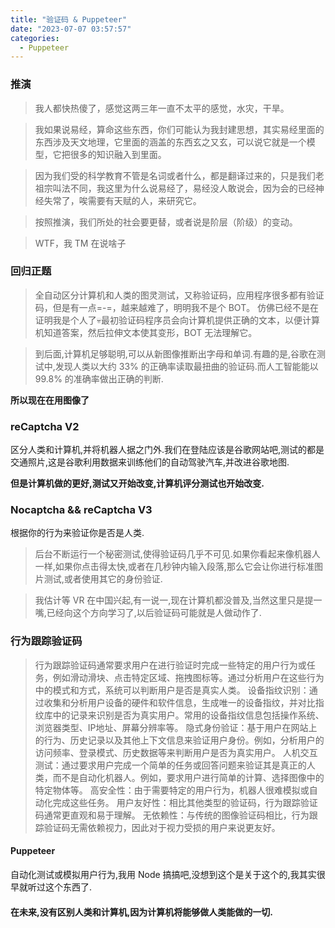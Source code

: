 ```yaml
---
title: "验证码 & Puppeteer"
date: "2023-07-07 03:57:57"
categories:
  - Puppeteer
---
```


### 推演

> 我人都快热傻了，感觉这两三年一直不太平的感觉，水灾，干旱。

> 我如果说易经，算命这些东西，你们可能认为我封建思想，其实易经里面的东西涉及天文地理，它里面的涵盖的东西玄之又玄，可以说它就是一个模型，它把很多的知识融入到里面。

> 因为我们受的科学教育不管是名词或者什么，都是翻译过来的，只是我们老祖宗叫法不同，我这里为什么说易经了，易经没人敢说会，因为会的已经神经失常了，唉需要有天赋的人，来研究它。

> 按照推演，我们所处的社会要更替，或者说是阶层（阶级）的变动。

> WTF，我 TM 在说啥子

### 回归正题

> 全自动区分计算机和人类的图灵测试，又称验证码，应用程序很多都有验证码，但是有一点=-=，越来越难了，明明我不是个 BOT。
> 仿佛已经不是在证明我是个人了💀最初验证码程序员会向计算机提供正确的文本，以便计算机知道答案，然后拉伸文本使其变形，BOT 无法理解它。

> 到后面,计算机足够聪明,可以从新图像推断出字母和单词.有趣的是,谷歌在测试中,发现人类以大约 33% 的正确率读取最扭曲的验证码.而人工智能能以 99.8% 的准确率做出正确的判断.

**所以现在在用图像了**

### reCaptcha V2

区分人类和计算机,并将机器人据之门外.我们在登陆应该是谷歌网站吧,测试的都是交通照片,这是谷歌利用数据来训练他们的自动驾驶汽车,并改进谷歌地图.

**但是计算机做的更好,测试又开始改变,计算机评分测试也开始改变.**

### Nocaptcha && reCaptcha V3

根据你的行为来验证你是否是人类.
> 后台不断运行一个秘密测试,使得验证码几乎不可见.如果你看起来像机器人一样,如果你点击得太快,或者在几秒钟内输入段落,那么它会让你进行标准图片测试,或者使用其它的身份验证.

> 我估计等 VR 在中国兴起,有一说一,现在计算机都没普及,当然这里只是提一嘴,已经向这个方向学习了,以后验证码可能就是人做动作了.

### 行为跟踪验证码

> 行为跟踪验证码通常要求用户在进行验证时完成一些特定的用户行为或任务，例如滑动滑块、点击特定区域、拖拽图标等。通过分析用户在这些行为中的模式和方式，系统可以判断用户是否是真实人类。
> 设备指纹识别：通过收集和分析用户设备的硬件和软件信息，生成唯一的设备指纹，并对比指纹库中的记录来识别是否为真实用户。常用的设备指纹信息包括操作系统、浏览器类型、IP地址、屏幕分辨率等。
> 隐式身份验证：基于用户在网站上的行为、历史记录以及其他上下文信息来验证用户身份。例如，分析用户的访问频率、登录模式、历史数据等来判断用户是否为真实用户。
> 人机交互测试：通过要求用户完成一个简单的任务或回答问题来验证其是真正的人类，而不是自动化机器人。例如，要求用户进行简单的计算、选择图像中的特定物体等。
> 高安全性：由于需要特定的用户行为，机器人很难模拟或自动化完成这些任务。
> 用户友好性：相比其他类型的验证码，行为跟踪验证码通常更直观和易于理解。
> 无依赖性：与传统的图像验证码相比，行为跟踪验证码无需依赖视力，因此对于视力受损的用户来说更友好。

#### Puppeteer

自动化测试或模拟用户行为,我用 Node 搞搞吧,没想到这个是关于这个的,我其实很早就听过这个东西了.

#### 在未来,没有区别人类和计算机,因为计算机将能够做人类能做的一切.
